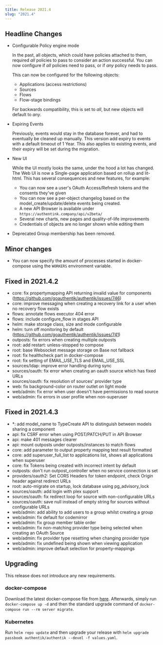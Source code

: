 ```yaml
---
title: Release 2021.4
slug: "2021.4"
---
```


## Headline Changes

- Configurable Policy engine mode

    In the past, all objects, which could have policies attached to them, required *all* policies to pass to consider an action successful.
    You can now configure if *all* policies need to pass, or if *any* policy needs to pass.

    This can now be configured for the following objects:

    - Applications (access restrictions)
    - Sources
    - Flows
    - Flow-stage bindings

    For backwards compatibility, this is set to *all*, but new objects will default to *any*.

- Expiring Events

    Previously, events would stay in the database forever, and had to eventually be cleaned up manually. This version add expiry to events with a default
    timeout of 1 Year. This also applies to existing events, and their expiry will be set during the migration.

- New UI

    While the UI mostly looks the same, under the hood a lot has changed. The Web UI is now a Single-page application based on rollup and lit-html. This has several consequences and new features, for example:

    - You can now see a user's OAuth Access/Refresh tokens and the consents they've given
    - You can now see a per-object changelog based on the model_create/update/delete events being created.
    - A new API Browser is available under `https://authentink.company/api/v2beta/`
    - Several new charts, new pages and quality-of-life improvements
    - Credentials of objects are no longer shown while editing them

- Deprecated Group membership has been removed.

## Minor changes

- You can now specify the amount of processes started in docker-compose using the `WORKERS` environment variable.


## Fixed in 2021.4.2

- core: fix propertymapping API returning invalid value for components (https://github.com/goauthentik/authentik/issues/746)
- core: improve messaging when creating a recovery link for a user when no recovery flow exists
- flows: annotate flows executor 404 error
- flows: include configure_flow in stages API
- helm: make storage class, size and mode configurable
- helm: turn off monitoring by default (https://github.com/goauthentik/authentik/issues/741)
- outposts: fix errors when creating multiple outposts
- root: add restart: unless-stopped to compose
- root: base Websocket message storage on Base not fallback
- root: fix healthcheck part in docker-compose
- root: fix setting of EMAIL_USE_TLS and EMAIL_USE_SSL
- sources/ldap: improve error handling during sync
- sources/oauth: fix error when creating an oauth source which has fixed URLs
- sources/oauth: fix resolution of sources' provider type
- web: fix background-color on router outlet on light mode
- web/admin: fix error when user doesn't have permissions to read source
- web/admin: fix errors in user profile when non-superuser


## Fixed in 2021.4.3

- *: add model_name to TypeCreate API to distinguish between models sharing a component
- api: fix CSRF error when using POST/PATCH/PUT in API Browser
- api: make 401 messages clearer
- api: mount outposts under outposts/instances to match flows
- core: add parameter to output property mapping test result formatted
- core: add superuser_full_list to applications list, shows all applications when superuser
- core: fix Tokens being created with incorrect intent by default
- outposts: don't run outpost_controller when no service connection is set
- providers/oauth2: Set CORS Headers for token endpoint, check Origin header against redirect URLs
- root: auto-migrate on startup, lock database using pg_advisory_lock
- sources/oauth: add login with plex support
- sources/oauth: fix redirect loop for source with non-configurable URLs
- sources/oauth: save null instead of empty string for sources without configurable URLs
- web/admin: add ability to add users to a group whilst creating a group
- web/admin: fix default for codemirror
- web/admin: fix group member table order
- web/admin: fix non-matching provider type being selected when creating an OAuth Source
- web/admin: fix provider type resetting when changing provider type
- web/admin: fix undefined being shown when viewing application
- web/admin: improve default selection for property-mappings


## Upgrading

This release does not introduce any new requirements.

### docker-compose

Download the latest docker-compose file from [here](https://raw.githubusercontent.com/BeryJu/authentik/version-2021.4/docker-compose.yml). Afterwards, simply run `docker-compose up -d` and then the standard upgrade command of `docker-compose run --rm server migrate`.

### Kubernetes

Run `helm repo update` and then upgrade your release with `helm upgrade passbook authentik/authentik --devel -f values.yaml`.

